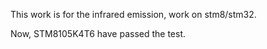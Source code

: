 
This work is for the infrared emission, work on stm8/stm32.

Now, STM8105K4T6 have passed the test.



